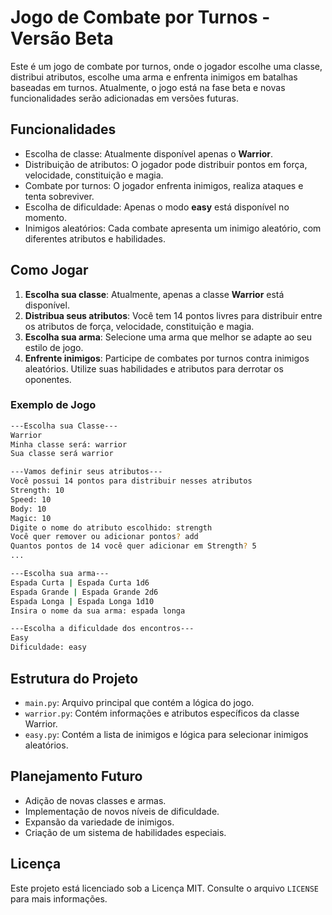 
# Jogo de Combate por Turnos - Versão Beta

Este é um jogo de combate por turnos, onde o jogador escolhe uma classe, distribui atributos, escolhe uma arma e enfrenta inimigos em batalhas baseadas em turnos. Atualmente, o jogo está na fase beta e novas funcionalidades serão adicionadas em versões futuras.

## Funcionalidades

- Escolha de classe: Atualmente disponível apenas o **Warrior**.
- Distribuição de atributos: O jogador pode distribuir pontos em força, velocidade, constituição e magia.
- Combate por turnos: O jogador enfrenta inimigos, realiza ataques e tenta sobreviver.
- Escolha de dificuldade: Apenas o modo **easy** está disponível no momento.
- Inimigos aleatórios: Cada combate apresenta um inimigo aleatório, com diferentes atributos e habilidades.

## Como Jogar

1. **Escolha sua classe**: Atualmente, apenas a classe **Warrior** está disponível.
2. **Distribua seus atributos**: Você tem 14 pontos livres para distribuir entre os atributos de força, velocidade, constituição e magia.
3. **Escolha sua arma**: Selecione uma arma que melhor se adapte ao seu estilo de jogo.
4. **Enfrente inimigos**: Participe de combates por turnos contra inimigos aleatórios. Utilize suas habilidades e atributos para derrotar os oponentes.

### Exemplo de Jogo

```bash
---Escolha sua Classe---
Warrior
Minha classe será: warrior
Sua classe será warrior

---Vamos definir seus atributos---
Você possui 14 pontos para distribuir nesses atributos
Strength: 10
Speed: 10
Body: 10
Magic: 10
Digite o nome do atributo escolhido: strength
Você quer remover ou adicionar pontos? add
Quantos pontos de 14 você quer adicionar em Strength? 5
...

---Escolha sua arma---
Espada Curta | Espada Curta 1d6
Espada Grande | Espada Grande 2d6
Espada Longa | Espada Longa 1d10
Insira o nome da sua arma: espada longa

---Escolha a dificuldade dos encontros---
Easy
Dificuldade: easy
```

## Estrutura do Projeto

- `main.py`: Arquivo principal que contém a lógica do jogo.
- `warrior.py`: Contém informações e atributos específicos da classe Warrior.
- `easy.py`: Contém a lista de inimigos e lógica para selecionar inimigos aleatórios.

## Planejamento Futuro

- Adição de novas classes e armas.
- Implementação de novos níveis de dificuldade.
- Expansão da variedade de inimigos.
- Criação de um sistema de habilidades especiais.

## Licença

Este projeto está licenciado sob a Licença MIT. Consulte o arquivo `LICENSE` para mais informações.
